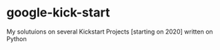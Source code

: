# google-kick-start
My solutuíons on several Kickstart Projects [starting on 2020] written on Python
